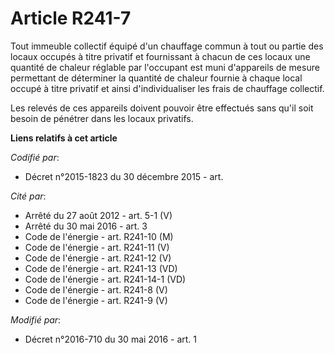 # Article R241-7

Tout immeuble collectif équipé d'un chauffage commun à tout ou partie des locaux occupés à titre privatif et fournissant à
chacun de ces locaux une quantité de chaleur réglable par l'occupant est muni d'appareils de mesure permettant de déterminer
la quantité de chaleur fournie à chaque local occupé à titre privatif et ainsi d'individualiser les frais de chauffage
collectif. 

Les relevés de ces appareils doivent pouvoir être effectués sans qu'il soit besoin de pénétrer dans les locaux privatifs.

**Liens relatifs à cet article**

_Codifié par_:

  - Décret n°2015-1823 du 30 décembre 2015 - art.

_Cité par_:

  - Arrêté du 27 août 2012 - art. 5-1 (V)
  - Arrêté du 30 mai 2016 - art. 3
  - Code de l'énergie - art. R241-10 (M)
  - Code de l'énergie - art. R241-11 (V)
  - Code de l'énergie - art. R241-12 (V)
  - Code de l'énergie - art. R241-13 (VD)
  - Code de l'énergie - art. R241-14-1 (VD)
  - Code de l'énergie - art. R241-8 (V)
  - Code de l'énergie - art. R241-9 (V)

_Modifié par_:

  - Décret n°2016-710 du 30 mai 2016 - art. 1
